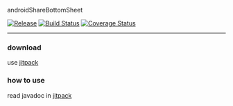 androidShareBottomSheet

[![Release](https://jitpack.io/v/Qixingchen/androidShareBottomSheet.svg?style=flat-square)](https://jitpack.io/#Qixingchen/androidShareBottomSheet)
[![Build Status](https://travis-ci.org/Qixingchen/androidShareBottomSheet.svg?branch=master)](https://travis-ci.org/Qixingchen/androidShareBottomSheet)
[![Coverage Status](https://coveralls.io/repos/github/Qixingchen/androidShareBottomSheet/badge.svg)](https://coveralls.io/github/Qixingchen/androidShareBottomSheet)

---
### download

 use [jitpack](https://jitpack.io/#Qixingchen/androidShareBottomSheet)

### how to use

read javadoc in [jitpack](https://jitpack.io/com/github/Qixingchen/androidShareBottomSheet/-SNAPSHOT/javadoc/)
